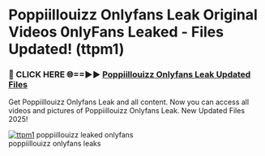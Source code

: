 # Poppiillouizz Onlyfans Leak Original Videos 0nlyFans Leaked - Files Updated! (ttpm1)

<h3>🔴 CLICK HERE 🌐==►► <a href="https://tinyurl.com/3hn5wdd3" rel="nofollow">Poppiillouizz Onlyfans Leak Updated Files</a></h3>

Get Poppiillouizz Onlyfans Leak and all content. Now you can access all videos and pictures of Poppiillouizz Onlyfans Leak. New Updated Files 2025!

[![ttpm1](https://i.imgur.com/4HnBqBT.gif)](https://tinyurl.com/3hn5wdd3)
poppiillouizz leaked onlyfans<br>
poppiillouizz onlyfans leaks